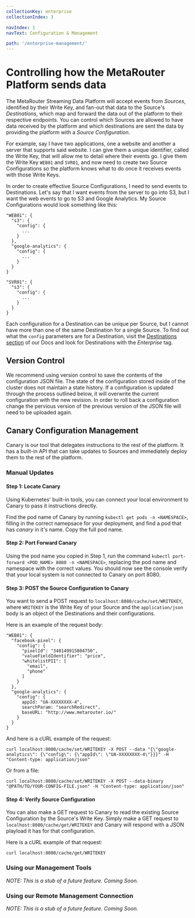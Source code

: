 ```yaml
---
collectionKey: enterprise
collectionIndex: 3

navIndex: 1
navText: Configuration & Management

path: '/enterprise-management/'
---
```


# Controlling how the MetaRouter Platform sends data

The MetaRouter Streaming Data Platform will accept events from _Sources_, identified by their Write Key, and fan-out that data to the Source's _Destinations_, which map and forward the data out of the platform to their respective endpoints. You can control which Sources are allowed to have data received by the platform and which destinations are sent the data by providing the platform with a _Source Configuration_.

For example, say I have two applications, one a website and another a server that supports said website. I can give them a unique identifier, called the Write Key, that will allow me to detail where their events go. I give them the Write Key `WEB01` and `SVR01`, and now need to create two Source Configurations so the platform knows what to do once it receives events with those Write Keys.

In order to create effective Source Configurations, I need to send events to Destinations. Let's say that I want events from the server to go into S3, but I want the web events to go to S3 and Google Analytics. My Source Configurations would look something like this:

    "WEB01": {
      "s3": {
        "config": {
          ...
        }
      },
      "google-analytics": {
        "config": {
          ...
        }
      }
    }

    "SVR01": {
      "s3": {
        "config": {
          ...
        }
      }
    }

Each configuration for a Destination can be unique per Source, but I cannot have more than one of the same Destination for a single Source. To find out what the `config` parameters are for a Destination, visit the [Destinations section](https://docs.metarouter.io/v2/clickstream/destinations/overview.html) of our Docs and look for Destinations with the _Enterprise_ tag.

## Version Control

We recommend using version control to save the contents of the configuration JSON file. The state of the configuration stored inside of the cluster does not maintain a state history. If a configuration is updated through the process outlined below, it will overwrite the current configuration with the new revision. In order to roll back a configuration change the pervious version of the previous version of the JSON file will need to be uploaded again.

## Canary Configuration Management

Canary is our tool that delegates instructions to the rest of the platform. It has a built-in API that can take updates to Sources and immediately deploy them to the rest of the platform.

### Manual Updates

#### Step 1: Locate Canary

Using Kubernetes' built-in tools, you can connect your local environment to Canary to pass it instructions directly.

Find the pod name of Canary by running `kubectl get pods -n <NAMESPACE>`, filling in the correct namepsace for your deployment, and find a pod that has _canary_ in it's name. Copy the full pod name.

#### Step 2: Port Forward Canary

Using the pod name you copied in Step 1, run the command `kubectl port-forward <POD_NAME> 8080 -n <NAMESPACE>`, replacing the pod name and namespace with the correct values. You should now see the console verify that your local system is not connected to Canary on port 8080.

#### Step 3: POST the Source Configuration to Canary

You want to send a POST request to `localhost:8080/cache/set/WRITEKEY`, where `WRITEKEY` is the Write Key of your Source and the `application/json` body is an object of the Destinations and their configurations.

Here is an example of the request body:

    "WEB01": {
      "facebook-pixel": {
        "config": {
          "pixelId": "348149915804750",
          "valueFieldIdentifier": "price",
          "whitelistPII": [
            "email",
            "phone"
          ]
        }
      },
      "google-analytics": {
        "config": {
          appId: "UA-XXXXXXXX-4",
          searchParam: "searchRedirect",
          baseURL: "http://www.metarouter.io/"
        }
      }
    }

And here is a cURL example of the request:

    curl localhost:8080/cache/set/WRITEKEY -X POST --data "{\"google-analytics\": {\"config\": {\"appId\": \"UA-XXXXXXXX-4\"}}}" -H "Content-type: application/json"

Or from a file:

    curl localhost:8080/cache/set/WRITEKEY -X POST --data-binary "@PATH/TO/YOUR-CONFIG-FILE.json" -H "Content-type: application/json"

#### Step 4: Verify Source Configuration

You can also make a GET request to Canary to read the existing Source Configuration by the Source's Write Key. Simply make a GET request to `localhost:8080/cache/get/WRITEKEY` and Canary will respond with a JSON playload it has for that configuration.

Here is a cURL example of that request:

    curl localhost:8080/cache/get/WRITEKEY

### Using our Management Tools

_NOTE: This is a stub of a future feature. Coming Soon._

### Using our Remote Management Connection

_NOTE: This is a stub of a future feature. Coming Soon._

